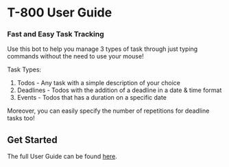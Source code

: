 # T-800 User Guide

### Fast and Easy Task Tracking

Use this bot to help you manage 3 types of task through just typing commands without the need to use your mouse!

Task Types:
1. Todos - Any task with a simple description of your choice
2. Deadlines - Todos with the addition of a deadline in a date & time format
3. Events - Todos that has a duration on a specific date

Moreover, you can easily specify the number of repetitions for deadline tasks too!

## Get Started

The full User Guide can be found [here](https://github.com/NUSmhk/ip/blob/master/docs/README.md).
